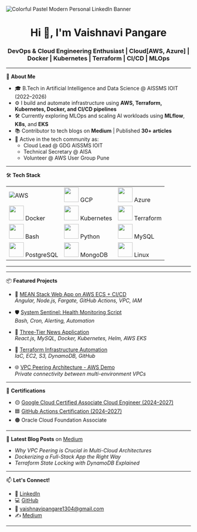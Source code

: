 ![Colorful Pastel Modern Personal LinkedIn Banner](https://github.com/Vaishnavi639/Vaishnavi639/assets/127540530/0be0d6ef-ef89-4545-ac90-3041127d5bfc)
<h1 align="center">Hi 👋, I'm Vaishnavi Pangare</h1>
<h3 align="center">DevOps & Cloud Engineering Enthusiast | Cloud[AWS, Azure] | Docker | Kubernetes | Terraform | CI/CD | MLOps</h3>

---

🌱 **About Me**

- 🎓 B.Tech in Artificial Intelligence and Data Science @ AISSMS IOIT (2022–2026)  
- ⚙️ I build and automate infrastructure using **AWS, Terraform, Kubernetes, Docker, and CI/CD pipelines**
- 🛠 Currently exploring MLOps and scaling AI workloads using **MLflow**, **K8s**, and **EKS**
- 📚 Contributor to tech blogs on **Medium** | Published **30+ articles**
- 🧠 Active in the tech community as:
  - Cloud Lead @ GDG AISSMS IOIT
  - Technical Secretary @ AISA
  - Volunteer @ AWS User Group Pune

---

🛠 **Tech Stack**

<table>
  <tr>
    <td><img src="https://img.shields.io/badge/AWS-%23FF9900?style=for-the-badge&logo=amazonaws&logoColor=white" />AWS</td>
    <td><img src="https://cdn.jsdelivr.net/gh/devicons/devicon/icons/googlecloud/googlecloud-original.svg" width="40"/> GCP</td>
    <td><img src="https://cdn.jsdelivr.net/gh/devicons/devicon/icons/azure/azure-original.svg" width="40"/> Azure</td>
  </tr>
  <tr>
    <td><img src="https://cdn.jsdelivr.net/gh/devicons/devicon/icons/docker/docker-original.svg" width="40"/> Docker</td>
    <td><img src="https://cdn.jsdelivr.net/gh/devicons/devicon/icons/kubernetes/kubernetes-plain.svg" width="40"/> Kubernetes</td>
    <td><img src="https://cdn.jsdelivr.net/gh/devicons/devicon/icons/terraform/terraform-original.svg" width="40"/> Terraform</td>
  </tr>
  <tr>
    <td><img src="https://cdn.jsdelivr.net/gh/devicons/devicon/icons/bash/bash-original.svg" width="40"/> Bash</td>
    <td><img src="https://cdn.jsdelivr.net/gh/devicons/devicon/icons/python/python-original.svg" width="40"/> Python</td>
    <td><img src="https://cdn.jsdelivr.net/gh/devicons/devicon/icons/mysql/mysql-original.svg" width="40"/> MySQL</td>
  </tr>
  <tr>
    <td><img src="https://cdn.jsdelivr.net/gh/devicons/devicon/icons/postgresql/postgresql-original.svg" width="40"/> PostgreSQL</td>
    <td><img src="https://cdn.jsdelivr.net/gh/devicons/devicon/icons/mongodb/mongodb-original.svg" width="40"/> MongoDB</td>
    <td><img src="https://cdn.jsdelivr.net/gh/devicons/devicon/icons/linux/linux-original.svg" width="40"/> Linux</td>
  </tr>
</table>

---
---

📦 **Featured Projects**

- 🚀 [MEAN Stack Web App on AWS ECS + CI/CD](https://github.com/Vaishnavi639/healthcare-portal-smallf)  
  _Angular, Node.js, Fargate, GitHub Actions, VPC, IAM_

- 🛡 [System Sentinel: Health Monitoring Script](https://github.com/Vaishnavi639/System-HealthCheck-Script)  
  _Bash, Cron, Alerting, Automation_

- 📰 [Three-Tier News Application](https://github.com/Vaishnavi639/TwoTier-news-Application)  
  _React.js, MySQL, Docker, Kubernetes, Helm, AWS EKS_

- 🔧 [Terraform Infrastructure Automation](https://github.com/Vaishnavi639/terraform-project)  
  _IaC, EC2, S3, DynamoDB, GitHub_

- 🌐 [VPC Peering Architecture - AWS Demo](https://www.linkedin.com/feed/update/urn:li:activity:7257728204818309121/)  
  _Private connectivity between multi-environment VPCs_

---

📜 **Certifications**

- 🟡 [Google Cloud Certified Associate Cloud Engineer (2024–2027)](https://www.credly.com/badges/0a02fb9d-77ac-400c-8478-52b32f8038ef/public_url)
- 🟦 [GitHub Actions Certification (2024–2027)](https://www.credly.com/badges/ae206370-10d1-4ca8-812c-248efea0ef50/public_url)
- 🟠 Oracle Cloud Foundation Associate

---

📝 **Latest Blog Posts** on [Medium](https://medium.com/@pangarevaishnavi639)
<!-- BLOG-POST-LIST:START -->
- *Why VPC Peering is Crucial in Multi-Cloud Architectures*
- *Dockerizing a Full-Stack App the Right Way*
- *Terraform State Locking with DynamoDB Explained*
<!-- BLOG-POST-LIST:END -->

---

📫 **Let's Connect!**

- 🔗 [LinkedIn](https://www.linkedin.com/in/vaishnavi-pangare/)
- 💻 [GitHub](https://github.com/Vaishnavi639)
- 📧 vaishnavipangare1304@gmail.com  
- ✍️ [Medium](https://medium.com/@pangarevaishnavi639)

---

